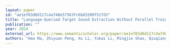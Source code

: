 ```yaml
---
layout: paper
id: "ae1ef03d8d117c4a748e57363fc6b83209f51fd3"
title: "Language-Queried Target Sound Extraction Without Parallel Training Data"
publication: ""
year: 2024
external_url: https://www.semanticscholar.org/paper/ae1ef03d8d117c4a748e57363fc6b83209f51fd3
authors: "Hao Ma, Zhiyuan Peng, Xu Li, Yukai Li, Mingjie Shao, Qiuqiang Kong, Ju Liu"
---
```

